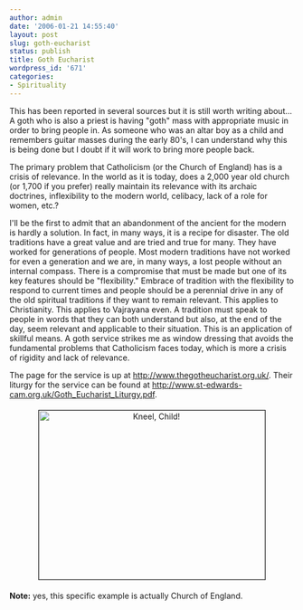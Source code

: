 ```yaml
---
author: admin
date: '2006-01-21 14:55:40'
layout: post
slug: goth-eucharist
status: publish
title: Goth Eucharist
wordpress_id: '671'
categories:
- Spirituality
---
```

This  has been reported in several sources but it is still worth writing about... A  goth who is also a priest is having "goth" mass with appropriate music in order to bring people in. As someone who was an altar boy as a child and remembers  guitar masses during the early 80's, I can understand why this is being done but  I doubt if it will work to bring more people back.

The primary problem that Catholicism (or the Church of England) has is a crisis of relevance. In the  world as it is today, does a 2,000 year old church (or 1,700 if you prefer) really maintain its relevance with its archaic doctrines, inflexibility to the  modern world, celibacy, lack of a role for women, etc.?

I'll be the first to admit that an abandonment of the ancient for the modern  is hardly a solution. In fact, in many ways, it is a recipe for disaster. The  old traditions have a great value and are tried and true for many. They have  worked for generations of people. Most modern traditions have not worked for  even a generation and we are, in many ways, a lost people without an internal  compass. There is a compromise that must be made but one of its key features  should be "flexibility." Embrace of tradition with the flexibility to respond to  current times and people should be a perennial drive in any of the old spiritual  traditions if they want to remain relevant. This applies to Christianity. This  applies to Vajrayana even. A tradition must speak to people in words that they  can both understand but also, at the end of the day, seem relevant and  applicable to their situation. This is an application of skillful means. A goth  service strikes me as window dressing that avoids the fundamental problems that  Catholicism faces today, which is more a crisis of rigidity and lack of  relevance.

The page for the service is up at <a href="http://www.thegotheucharist.org.uk/"> http://www.thegotheucharist.org.uk/</a>. Their liturgy for the service can be  found at <a href="http://www.st-edwards-cam.org.uk/Goth_Eucharist_Liturgy.pdf"> http://www.st-edwards-cam.org.uk/Goth_Eucharist_Liturgy.pdf</a>.
<p align="center"><img src="http://www.arcanology.com/images/goth%20eucharist2.JPG" alt="Kneel, Child!" border="1" height="299" hspace="5" vspace="5" width="400" /></p>
<strong>Note:</strong> yes, this specific example is actually Church of England.
